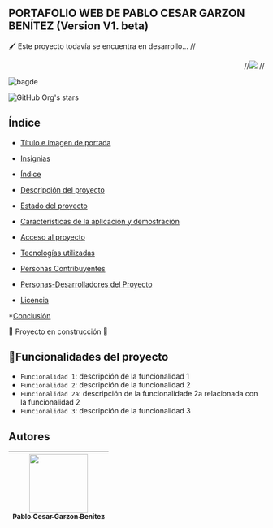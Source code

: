 ## PORTAFOLIO WEB DE PABLO CESAR GARZON BENÍTEZ (Version V1. beta)
&#128396; Este proyecto todavía se encuentra en desarrollo... 
//<p align = "right">
  //<img src="https://img.shields.io/badge/Hellow-word-8A9B52">
//</p>
![bagde](https://img.shields.io/badge/Hellow-word-8A9B52)

![GitHub Org's stars](https://img.shields.io/github/stars/camilafernanda?style=social)

## Índice

* [Título e imagen de portada](#Título-e-imagen-de-portada)

* [Insignias](#insignias)

* [Índice](#índice)

* [Descripción del proyecto](#descripción-del-proyecto)

* [Estado del proyecto](#Estado-del-proyecto)

* [Características de la aplicación y demostración](#Características-de-la-aplicación-y-demostración)

* [Acceso al proyecto](#acceso-proyecto)

* [Tecnologías utilizadas](#tecnologías-utilizadas)

* [Personas Contribuyentes](#personas-contribuyentes)

* [Personas-Desarrolladores del Proyecto](#personas-desarrolladores)

* [Licencia](#licencia)

*[Conclusión](#conclusión)

:construction: Proyecto en construcción :construction:
## :hammer:Funcionalidades del proyecto

- `Funcionalidad 1`: descripción de la funcionalidad 1
-  `Funcionalidad 2`: descripción de la funcionalidad 2
- `Funcionalidad 2a`: descripción de la funcionalidade 2a relacionada con la funcionalidad 2
- `Funcionalidad 3`: descripción de la funcionalidad 3

## Autores

| [<img src="https://avatars.githubusercontent.com/u/79424389?v=4" width=115><br><sub>Pablo Cesar Garzon Benitez</sub>](https://github.com/PabloGarzonB0) |
| :---: |

<!--Estos son los tipos de comentarios que existen dentro del lenguaje markup-->
[Primer tipo de comentario]: # (Primer comentario)
[Comentario 2]: <> (Segundo comentario)
[//]: <> (Tercer tipo de comentario)
